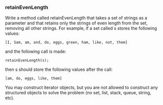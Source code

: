 <html><head>
    <title>retainEvenLength</title>
    <meta charset="utf-8">
    <link rel="stylesheet" href="https://maxcdn.bootstrapcdn.com/bootstrap/3.3.6/css/bootstrap.min.css" integrity="sha384-1q8mTJOASx8j1Au+a5WDVnPi2lkFfwwEAa8hDDdjZlpLegxhjVME1fgjWPGmkzs7" crossorigin="anonymous">
  <style></style></head>
  <body><div class="viewer"><h3>retainEvenLength</h3><div><p>Write a method called retainEvenLength that takes a set of strings as a parameter and that retains only the strings of even length from the set, removing all other strings.  For example, if a set called s stores the following values:</p><pre><code>[I, Sam, am, and, do, eggs, green, ham, like, not, them]
</code></pre><p>and the following call is made:</p><pre><code>retainEvenLength(s);
</code></pre><p>then s should store the following values after the call:</p><pre><code>[am, do, eggs, like, them]
</code></pre><p>You may construct iterator objects, but you are not allowed to construct any structured objects to solve the problem (no set, list, stack, queue, string, etc).</p></div></div>
</body></html>